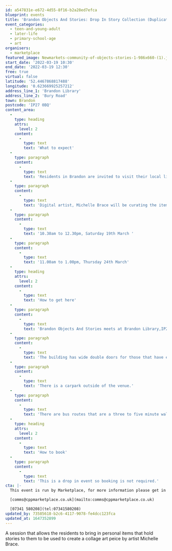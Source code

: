 ```yaml
---
id: a547831e-e672-4d55-8f16-b2a28ed7efca
blueprint: events
title: 'Brandon Objects And Stories: Drop In Story Collection (Duplicated)'
event_categories:
  - teen-and-young-adult
  - later-life
  - primary-school-age
  - art
organisers:
  - marketplace
featured_image: Newmarkets-community-of-objects-stories-1-986x660-(1).jpg
start_date: '2022-03-19 10:30'
end_date: '2022-03-19 12:30'
free: true
virtual: false
latitude: '52.4467868817488'
longitude: '0.623669925257212'
address_line_1: 'Brandon Library'
address_line_2: 'Bury Road'
town: Brandon
postcode: 'IP27 0BQ'
content_area:
  -
    type: heading
    attrs:
      level: 2
    content:
      -
        type: text
        text: 'What to expect'
  -
    type: paragraph
    content:
      -
        type: text
        text: 'Residents in Brandon are invited to visit their local library to take part in a project all about objects that hold a personal story.'
  -
    type: paragraph
    content:
      -
        type: text
        text: 'Digital artist, Michelle Brace will be curating the items into a collage, building a community of objects and stories by local people.'
  -
    type: paragraph
    content:
      -
        type: text
        text: '10.30am to 12.30pm, Saturday 19th March '
  -
    type: paragraph
    content:
      -
        type: text
        text: '11.00am to 1.00pm, Thursday 24th March'
  -
    type: heading
    attrs:
      level: 2
    content:
      -
        type: text
        text: 'How to get here'
  -
    type: paragraph
    content:
      -
        type: text
        text: 'Brandon Objects And Stories meets at Brandon Library,IP27 0BQ.'
  -
    type: paragraph
    content:
      -
        type: text
        text: 'The building has wide double doors for those that have extra accessibility requirements.'
  -
    type: paragraph
    content:
      -
        type: text
        text: 'There is a carpark outside of the venue.'
  -
    type: paragraph
    content:
      -
        type: text
        text: 'There are bus routes that are a three to five minute walk from the venue. '
  -
    type: heading
    attrs:
      level: 2
    content:
      -
        type: text
        text: 'How to book'
  -
    type: paragraph
    content:
      -
        type: text
        text: 'This is a drop in event so booking is not required.'
cta: |-
  This event is run by Marketplace, for more information please get in touch via:

  [comms@cppmarketplace.co.uk](mailto:comms@cppmarketplace.co.uk)

  [07341 580208](tel:07341580208)
updated_by: 73585618-b2c6-4117-9078-fe4dcc123fca
updated_at: 1647352899
---
```

A session that allows the residents to bring in personal items that hold stories to them to be used to create a collage art peice by artist Michelle Brace.